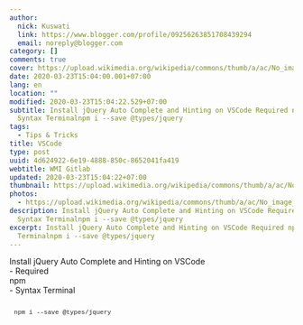 ```yaml
---
author:
  nick: Kuswati
  link: https://www.blogger.com/profile/09256263851708439294
  email: noreply@blogger.com
category: []
comments: true
cover: https://upload.wikimedia.org/wikipedia/commons/thumb/a/ac/No_image_available.svg/2048px-No_image_available.svg.png
date: 2020-03-23T15:04:00.001+07:00
lang: en
location: ""
modified: 2020-03-23T15:04:22.529+07:00
subtitle: Install jQuery Auto Complete and Hinting on VSCode Required npm-
  Syntax Terminalnpm i --save @types/jquery
tags:
  - Tips & Tricks
title: VSCode
type: post
uuid: 4d624922-6e19-4888-850c-8652041fa419
webtitle: WMI Gitlab
updated: 2020-03-23T15:04:22+07:00
thumbnail: https://upload.wikimedia.org/wikipedia/commons/thumb/a/ac/No_image_available.svg/2048px-No_image_available.svg.png
photos:
  - https://upload.wikimedia.org/wikipedia/commons/thumb/a/ac/No_image_available.svg/2048px-No_image_available.svg.png
description: Install jQuery Auto Complete and Hinting on VSCode Required npm-
  Syntax Terminalnpm i --save @types/jquery
excerpt: Install jQuery Auto Complete and Hinting on VSCode Required npm- Syntax
  Terminalnpm i --save @types/jquery
---
```


<div dir="ltr" style="text-align: left;" trbidi="on">Install jQuery Auto Complete and Hinting on VSCode<div>- Required&nbsp;</div><div>npm</div><div>- Syntax Terminal</div><div><pre class="default prettyprint prettyprinted" style="border-radius: 3px; border: 0px; box-sizing: inherit; color: #242729; font-family: Consolas, Menlo, Monaco, &quot;Lucida Console&quot;, &quot;Liberation Mono&quot;, &quot;DejaVu Sans Mono&quot;, &quot;Bitstream Vera Sans Mono&quot;, &quot;Courier New&quot;, monospace, sans-serif; font-size: 13px; font-stretch: inherit; font-variant-east-asian: inherit; font-variant-numeric: inherit; line-height: inherit; margin-bottom: 1em; max-height: 600px; overflow-wrap: normal; overflow: auto; padding: 12px 8px; vertical-align: baseline; width: auto;"><code style="border: 0px; box-sizing: inherit; font-family: Consolas, Menlo, Monaco, &quot;Lucida Console&quot;, &quot;Liberation Mono&quot;, &quot;DejaVu Sans Mono&quot;, &quot;Bitstream Vera Sans Mono&quot;, &quot;Courier New&quot;, monospace, sans-serif; font-stretch: inherit; font-style: inherit; font-variant: inherit; font-weight: inherit; line-height: inherit; margin: 0px; padding: 0px; vertical-align: baseline; white-space: inherit;"><span class="pln" style="border: 0px; box-sizing: inherit; color: var(--black-750); font-family: inherit; font-stretch: inherit; font-style: inherit; font-variant: inherit; font-weight: inherit; line-height: inherit; margin: 0px; padding: 0px; vertical-align: baseline;">npm i </span><span class="pun" style="border: 0px; box-sizing: inherit; color: var(--black-750); font-family: inherit; font-stretch: inherit; font-style: inherit; font-variant: inherit; font-weight: inherit; line-height: inherit; margin: 0px; padding: 0px; vertical-align: baseline;">--</span><span class="pln" style="border: 0px; box-sizing: inherit; color: var(--black-750); font-family: inherit; font-stretch: inherit; font-style: inherit; font-variant: inherit; font-weight: inherit; line-height: inherit; margin: 0px; padding: 0px; vertical-align: baseline;">save </span><span class="lit" style="border: 0px; box-sizing: inherit; color: var(--red-800); font-family: inherit; font-stretch: inherit; font-style: inherit; font-variant: inherit; font-weight: inherit; line-height: inherit; margin: 0px; padding: 0px; vertical-align: baseline;">@types</span><span class="pun" style="border: 0px; box-sizing: inherit; color: var(--black-750); font-family: inherit; font-stretch: inherit; font-style: inherit; font-variant: inherit; font-weight: inherit; line-height: inherit; margin: 0px; padding: 0px; vertical-align: baseline;">/</span><span class="pln" style="border: 0px; box-sizing: inherit; color: var(--black-750); font-family: inherit; font-stretch: inherit; font-style: inherit; font-variant: inherit; font-weight: inherit; line-height: inherit; margin: 0px; padding: 0px; vertical-align: baseline;">jquery</span></code></pre></div></div>
